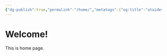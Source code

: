 ```yaml
---
{"dg-publish":true,"permalink":"/home/","metatags":{"og:title":"ataidev.cc","og:description":"Welcome to ataidev.cc!"},"pinned":true,"tags":["gardenEntry"]}
---
```



# Welcome!

This is home page.